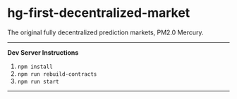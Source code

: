 # hg-first-decentralized-market
The original fully decentralized prediction markets, PM2.0 Mercury.
***
**Dev Server Instructions**
1. `npm install`
2. `npm run rebuild-contracts`
3. `npm run start`
***